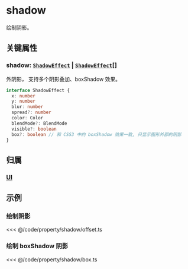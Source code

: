 <script setup>
import Case from '/component/Case.vue'
</script>

# shadow

绘制阴影。

<case name="Shadow"></case>

## 关键属性

### shadow: [`ShadowEffect`](../interface/ui/Effect.md#shadoweffect) | [`ShadowEffect`](../interface/ui/Effect.md#shadoweffect)[]

外阴影， 支持多个阴影叠加、boxShadow 效果。

```ts
interface ShadowEffect {
  x: number
  y: number
  blur: number
  spread?: number
  color: Color
  blendMode?: BlendMode
  visible?: boolean
  box?: boolean // 和 CSS3 中的 boxShadow 效果一致, 只显示图形外部的阴影
}
```

## 归属

### [UI](/reference/display/UI.md#滤镜-特效)

## 示例

<case name="Shadow" index=1></case>

### 绘制阴影

<<< @/code/property/shadow/offset.ts

<case name="Shadow" index=0></case>

### 绘制 boxShadow 阴影

<<< @/code/property/shadow/box.ts
